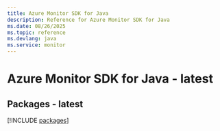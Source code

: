 ```yaml
---
title: Azure Monitor SDK for Java
description: Reference for Azure Monitor SDK for Java
ms.date: 08/26/2025
ms.topic: reference
ms.devlang: java
ms.service: monitor
---
```

# Azure Monitor SDK for Java - latest
## Packages - latest
[!INCLUDE [packages](monitor-index.md)]